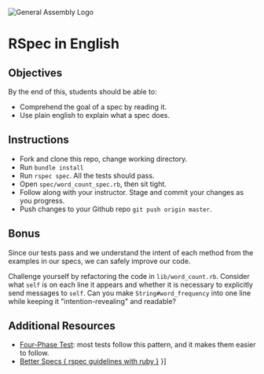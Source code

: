 ![General Assembly Logo](http://i.imgur.com/ke8USTq.png)

# RSpec in English

## Objectives

By the end of this, students should be able to:

- Comprehend the goal of a spec by reading it.
- Use plain english to explain what a spec does.

## Instructions

- Fork and clone this repo, change working directory.
- Run `bundle install`
- Run `rspec spec`. All the tests should pass.
- Open `spec/word_count_spec.rb`, then sit tight.
- Follow along with your instructor. Stage and commit your changes as you progress.
- Push changes to your Github repo `git push origin master`.

## Bonus

Since our tests pass and we understand the intent of each method from the examples in our specs, we can safely improve our code.

Challenge yourself by refactoring the code in `lib/word_count.rb`. Consider what `self` is on each line it appears and whether it is necessary to explicitly send messages to `self`. Can you make `String#word_frequency` into one line while keeping it "intention-revealing" and readable?

## Additional Resources

- [Four-Phase Test](http://robots.thoughtbot.com/four-phase-test): most tests follow this pattern, and it makes them easier to follow.
- [Better Specs { rspec guidelines with ruby }](http://betterspecs.org/) }]
